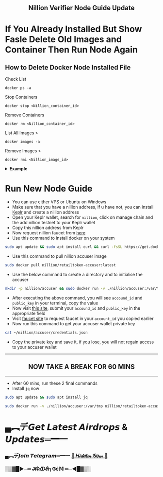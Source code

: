 <h2 align=center>Nillion Verifier Node Guide Update</h2>

# If You Already Installed But Show Fasle Delete Old Images and Container Then Run Node Again

## How to Delete Docker Node Installed File

Check List 
```
docker ps -a
```

Stop Containers
```
docker stop <Nillion_container_id>
```

Remove Containers
```
docker rm <Nillion_container_id>
```

List All Images > 
```
docker images -a
```

Remove Images > 
```
docker rmi <Nillion_image_id>
```

<details>
  <summary><b>Example</b></summary>
  <ul>
    <code>docker stop 88f734545bc8</code>
    <br>
    <code>docker rm 88f734545bc8</code>
    <br>
    <code>docker rmi d1cc47dd3dec</code>
  </ul>
</details>


# Run New Node Guide


- You can use either VPS or Ubuntu on Windows
- Make sure that you have a nillion address, if u have not, you can install [Keplr](https://chromewebstore.google.com/detail/keplr/dmkamcknogkgcdfhhbddcghachkejeap) and create a nillion address
- Open your Keplr wallet, search for `nillion`, click on manage chain and the add nillion testnet to your Keplr wallet
- Copy this nillion address from Keplr
- Now request nillion faucet from [here](https://faucet.testnet.nillion.com/)
- Use this command to install docker on your system
```bash
sudo apt update && sudo apt install curl && curl -fsSL https://get.docker.com -o get-docker.sh && sudo sh get-docker.sh
```
- Use this command to pull nillion accuser image
```bash
sudo docker pull nillion/retailtoken-accuser:latest
```
- Use the below command to create a directory and to initialise the accuser
```bash
mkdir -p nillion/accuser && sudo docker run -v ./nillion/accuser:/var/tmp nillion/retailtoken-accuser:latest initialise
```
- After executing the above command, you will see `accound_id` and `public_key` in your terminal, copy the value
- Now visit [this site](https://verifier.nillion.com/verifier), submit your `accound_id` and `public_key` in the appropriate field
- Visit [faucet site](https://faucet.testnet.nillion.com/) to request faucet in your `account_id` you copied earlier
- Now run this command to get your accuser wallet private key
```bash
cat ~/nillion/accuser/credentials.json
```
- Copy the private key and save it, if you lose, you will not regain access to your accuser wallet
---
<h2 align=center>NOW TAKE A BREAK FOR 60 MINS</h2>

---
- After 60 mins, run these 2 final commands
- Install `jq` now
```bash
sudo apt update && sudo apt install jq
```
```bash
sudo docker run -v ./nillion/accuser:/var/tmp nillion/retailtoken-accuser:latest accuse --rpc-endpoint "https://testnet-nillion-rpc.lavenderfive.com/" --block-start "$(curl -s https://testnet-nillion-rpc.lavenderfive.com/abci_info | jq -r '.result.response.last_block_height')"
```


# ▄︻デ𝙂𝙚𝙩 𝙇𝙖𝙩𝙚𝙨𝙩 𝘼𝙞𝙧𝙙𝙧𝙤𝙥𝙨 & 𝙐𝙥𝙙𝙖𝙩𝙚𝙨═━一

### ▄︻デ𝙅𝙤𝙞𝙣 𝙏𝙚𝙡𝙚𝙜𝙧𝙖𝙢═━一 [🎀  𝐻𝒾𝒹𝒹𝑒𝓃 𝒢𝑒𝓂  🎀](https://t.me/hiddengemnews) 

### ░▒▓█►─═  𝓗𝓲𝒹ᗪ𝓔η Ǥέ𝕄 ═─◄█▓▒░
